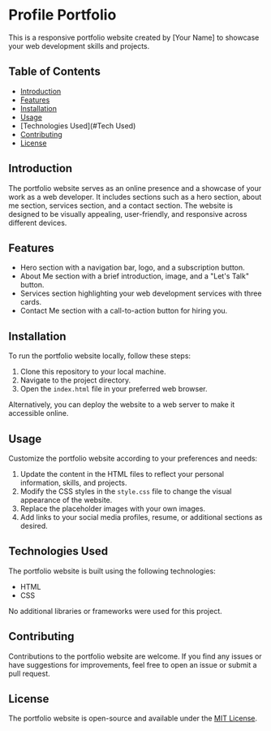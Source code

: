 # Profile Portfolio 

This is a responsive portfolio website created by [Your Name] to showcase your web development skills and projects.

## Table of Contents

- [Introduction](#introduction)
- [Features](#features)
- [Installation](#installation)
- [Usage](#usage)
- [Technologies Used](#Tech Used)
- [Contributing](#contributing)
- [License](#license)

## Introduction

The portfolio website serves as an online presence and a showcase of your work as a web developer. It includes sections such as a hero section, about me section, services section, and a contact section. The website is designed to be visually appealing, user-friendly, and responsive across different devices.

## Features

- Hero section with a navigation bar, logo, and a subscription button.
- About Me section with a brief introduction, image, and a "Let's Talk" button.
- Services section highlighting your web development services with three cards.
- Contact Me section with a call-to-action button for hiring you.

## Installation

To run the portfolio website locally, follow these steps:

1. Clone this repository to your local machine.
2. Navigate to the project directory.
3. Open the `index.html` file in your preferred web browser.

Alternatively, you can deploy the website to a web server to make it accessible online.

## Usage

Customize the portfolio website according to your preferences and needs:

1. Update the content in the HTML files to reflect your personal information, skills, and projects.
2. Modify the CSS styles in the `style.css` file to change the visual appearance of the website.
3. Replace the placeholder images with your own images.
4. Add links to your social media profiles, resume, or additional sections as desired.

## Technologies Used

The portfolio website is built using the following technologies:

- HTML
- CSS

No additional libraries or frameworks were used for this project.

## Contributing

Contributions to the portfolio website are welcome. If you find any issues or have suggestions for improvements, feel free to open an issue or submit a pull request.

## License

The portfolio website is open-source and available under the [MIT License](LICENSE).
